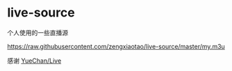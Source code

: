 # live-source
个人使用的一些直播源

https://raw.githubusercontent.com/zengxiaotao/live-source/master/my.m3u

感谢 [YueChan/Live](https://github.com/YueChan/Live)